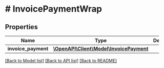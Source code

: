# # InvoicePaymentWrap

## Properties

Name | Type | Description | Notes
------------ | ------------- | ------------- | -------------
**invoice_payment** | [**\OpenAPI\Client\Model\InvoicePayment**](InvoicePayment.md) |  | [optional]

[[Back to Model list]](../../README.md#models) [[Back to API list]](../../README.md#endpoints) [[Back to README]](../../README.md)
